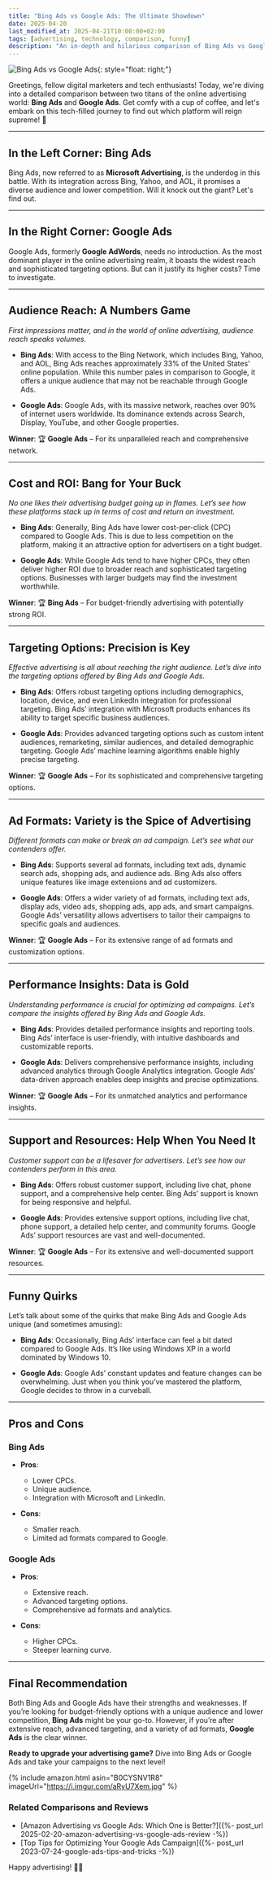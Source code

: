 ```yaml
---
title: "Bing Ads vs Google Ads: The Ultimate Showdown"
date: 2025-04-20
last_modified_at: 2025-04-21T10:00:00+02:00
tags: [advertising, technology, comparison, funny]
description: "An in-depth and hilarious comparison of Bing Ads vs Google Ads. Find out which one reigns supreme!"
---
```


![Bing Ads vs Google Ads](https://i.imgur.com/xyz.jpg){: style="float: right;"}

Greetings, fellow digital marketers and tech enthusiasts! Today, we're diving into a detailed comparison between two titans of the online advertising world: **Bing Ads** and **Google Ads**. Get comfy with a cup of coffee, and let's embark on this tech-filled journey to find out which platform will reign supreme! 💸

---

## **In the Left Corner: Bing Ads**

Bing Ads, now referred to as **Microsoft Advertising**, is the underdog in this battle. With its integration across Bing, Yahoo, and AOL, it promises a diverse audience and lower competition. Will it knock out the giant? Let's find out.

---

## **In the Right Corner: Google Ads**

Google Ads, formerly **Google AdWords**, needs no introduction. As the most dominant player in the online advertising realm, it boasts the widest reach and sophisticated targeting options. But can it justify its higher costs? Time to investigate.

---

## **Audience Reach: A Numbers Game**

*First impressions matter, and in the world of online advertising, audience reach speaks volumes.*

- **Bing Ads**: With access to the Bing Network, which includes Bing, Yahoo, and AOL, Bing Ads reaches approximately 33% of the United States' online population. While this number pales in comparison to Google, it offers a unique audience that may not be reachable through Google Ads.

- **Google Ads**: Google Ads, with its massive network, reaches over 90% of internet users worldwide. Its dominance extends across Search, Display, YouTube, and other Google properties.

**Winner**: 🏆 **Google Ads** – For its unparalleled reach and comprehensive network.

---

## **Cost and ROI: Bang for Your Buck**

*No one likes their advertising budget going up in flames. Let’s see how these platforms stack up in terms of cost and return on investment.*

- **Bing Ads**: Generally, Bing Ads have lower cost-per-click (CPC) compared to Google Ads. This is due to less competition on the platform, making it an attractive option for advertisers on a tight budget.

- **Google Ads**: While Google Ads tend to have higher CPCs, they often deliver higher ROI due to broader reach and sophisticated targeting options. Businesses with larger budgets may find the investment worthwhile.

**Winner**: 🏆 **Bing Ads** – For budget-friendly advertising with potentially strong ROI.

---

## **Targeting Options: Precision is Key**

*Effective advertising is all about reaching the right audience. Let’s dive into the targeting options offered by Bing Ads and Google Ads.*

- **Bing Ads**: Offers robust targeting options including demographics, location, device, and even LinkedIn integration for professional targeting. Bing Ads’ integration with Microsoft products enhances its ability to target specific business audiences.

- **Google Ads**: Provides advanced targeting options such as custom intent audiences, remarketing, similar audiences, and detailed demographic targeting. Google Ads’ machine learning algorithms enable highly precise targeting.

**Winner**: 🏆 **Google Ads** – For its sophisticated and comprehensive targeting options.

---

## **Ad Formats: Variety is the Spice of Advertising**

*Different formats can make or break an ad campaign. Let’s see what our contenders offer.*

- **Bing Ads**: Supports several ad formats, including text ads, dynamic search ads, shopping ads, and audience ads. Bing Ads also offers unique features like image extensions and ad customizers.

- **Google Ads**: Offers a wider variety of ad formats, including text ads, display ads, video ads, shopping ads, app ads, and smart campaigns. Google Ads’ versatility allows advertisers to tailor their campaigns to specific goals and audiences.

**Winner**: 🏆 **Google Ads** – For its extensive range of ad formats and customization options.

---

## **Performance Insights: Data is Gold**

*Understanding performance is crucial for optimizing ad campaigns. Let’s compare the insights offered by Bing Ads and Google Ads.*

- **Bing Ads**: Provides detailed performance insights and reporting tools. Bing Ads’ interface is user-friendly, with intuitive dashboards and customizable reports.

- **Google Ads**: Delivers comprehensive performance insights, including advanced analytics through Google Analytics integration. Google Ads’ data-driven approach enables deep insights and precise optimizations.

**Winner**: 🏆 **Google Ads** – For its unmatched analytics and performance insights.

---

## **Support and Resources: Help When You Need It**

*Customer support can be a lifesaver for advertisers. Let’s see how our contenders perform in this area.*

- **Bing Ads**: Offers robust customer support, including live chat, phone support, and a comprehensive help center. Bing Ads’ support is known for being responsive and helpful.

- **Google Ads**: Provides extensive support options, including live chat, phone support, a detailed help center, and community forums. Google Ads’ support resources are vast and well-documented.

**Winner**: 🏆 **Google Ads** – For its extensive and well-documented support resources.

---

## **Funny Quirks**

Let’s talk about some of the quirks that make Bing Ads and Google Ads unique (and sometimes amusing):

- **Bing Ads**: Occasionally, Bing Ads’ interface can feel a bit dated compared to Google Ads. It’s like using Windows XP in a world dominated by Windows 10.

- **Google Ads**: Google Ads’ constant updates and feature changes can be overwhelming. Just when you think you’ve mastered the platform, Google decides to throw in a curveball.

---

## **Pros and Cons**

### **Bing Ads**
- **Pros**:
  - Lower CPCs.
  - Unique audience.
  - Integration with Microsoft and LinkedIn.

- **Cons**:
  - Smaller reach.
  - Limited ad formats compared to Google.

### **Google Ads**
- **Pros**:
  - Extensive reach.
  - Advanced targeting options.
  - Comprehensive ad formats and analytics.

- **Cons**:
  - Higher CPCs.
  - Steeper learning curve.

---

## **Final Recommendation**

Both Bing Ads and Google Ads have their strengths and weaknesses. If you’re looking for budget-friendly options with a unique audience and lower competition, **Bing Ads** might be your go-to. However, if you’re after extensive reach, advanced targeting, and a variety of ad formats, **Google Ads** is the clear winner.

**Ready to upgrade your advertising game?** Dive into Bing Ads or Google Ads and take your campaigns to the next level!

{% include amazon.html asin="B0CYSNV1R8" imageUrl="https://i.imgur.com/aRyU7Xem.jpg" %}

### Related Comparisons and Reviews

- [Amazon Advertising vs Google Ads: Which One is Better?]({%- post_url 2025-02-20-amazon-advertising-vs-google-ads-review -%})
- [Top Tips for Optimizing Your Google Ads Campaign]({%- post_url 2023-07-24-google-ads-tips-and-tricks -%})

Happy advertising! 💸✨
